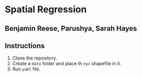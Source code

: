 # Spatial Regression

## Benjamin Reese, Parushya, Sarah Hayes


## Instructions

1.  Clone the repository.  
2.  Create a `data` folder and place th `nyc` shapefile in it.  
3.  Run `yaml` file.

